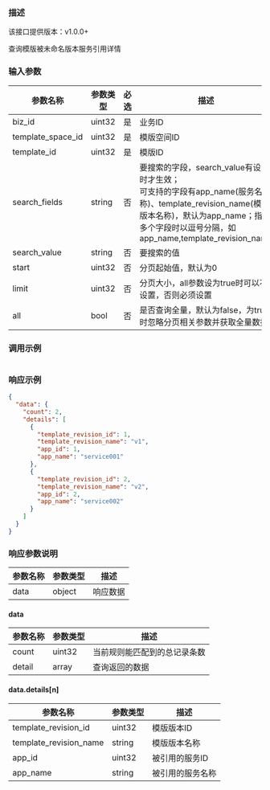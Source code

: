 ### 描述

该接口提供版本：v1.0.0+

查询模版被未命名版本服务引用详情

### 输入参数

| 参数名称          | 参数类型 | 必选 | 描述                                                         |
| ----------------- | -------- | ---- | ------------------------------------------------------------ |
| biz_id            | uint32   | 是   | 业务ID                                                       |
| template_space_id | uint32   | 是   | 模版空间ID                                                   |
| template_id       | uint32   | 是   | 模版ID                                                       |
| search_fields     | string   | 否   | 要搜索的字段，search_value有设置时才生效；<br>可支持的字段有app_name(服务名称)、template_revision_name(模版版本名称)，默认为app_name；指定多个字段时以逗号分隔，如app_name,template_revision_name |
| search_value      | string   | 否   | 要搜索的值                                                   |
| start             | uint32   | 否   | 分页起始值，默认为0                                          |
| limit             | uint32   | 否   | 分页大小，all参数设为true时可以不设置，否则必须设置          |
| all               | bool     | 否   | 是否查询全量，默认为false，为true时忽略分页相关参数并获取全量数据 |

### 调用示例

```json

```

### 响应示例

```json
{
  "data": {
    "count": 2,
    "details": [
      {
        "template_revision_id": 1,
        "template_revision_name": "v1",
        "app_id": 1,
        "app_name": "service001"
      },
      {
        "template_revision_id": 2,
        "template_revision_name": "v2",
        "app_id": 2,
        "app_name": "service002"
      }
    ]
  }
}
```

### 响应参数说明

| 参数名称 | 参数类型 | 描述     |
| -------- | -------- | -------- |
| data     | object   | 响应数据 |

#### data

| 参数名称 | 参数类型 | 描述                         |
| -------- | -------- | ---------------------------- |
| count    | uint32   | 当前规则能匹配到的总记录条数 |
| detail   | array    | 查询返回的数据               |

#### data.details[n]

| 参数名称               | 参数类型 | 描述             |
| ---------------------- | -------- | ---------------- |
| template_revision_id   | uint32   | 模版版本ID       |
| template_revision_name | string   | 模版版本名称     |
| app_id                 | uint32   | 被引用的服务ID   |
| app_name               | string   | 被引用的服务名称 |

